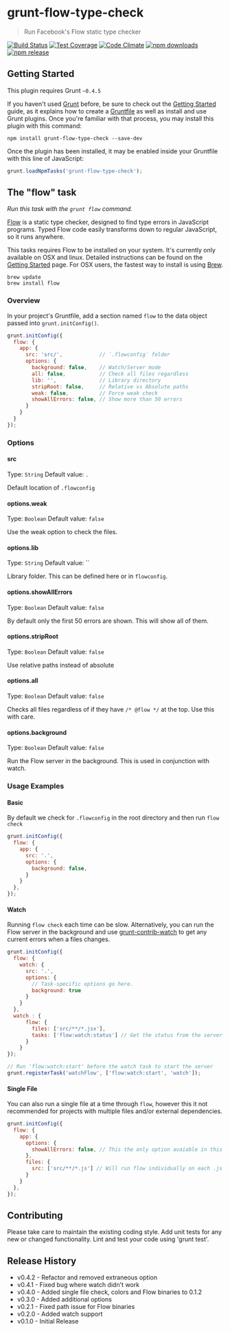 # grunt-flow-type-check

> Run Facebook's Flow static type checker

[![Build Status](http://img.shields.io/travis/isuttell/grunt-flow-type-check.svg?style=flat)](https://travis-ci.org/isuttell/grunt-flow-type-check)
[![Test Coverage](https://img.shields.io/codeclimate/coverage/github/isuttell/grunt-flow-type-check.svg?style=flat)](https://codeclimate.com/github/isuttell/grunt-flow-type-check)
[![Code Climate](https://img.shields.io/codeclimate/github/isuttell/grunt-flow-type-check.svg?style=flat)](https://codeclimate.com/github/isuttell/grunt-flow-type-check)
[![npm downloads](http://img.shields.io/npm/dm/grunt-flow-type-check.svg?style=flat)](https://www.npmjs.org/package/grunt-flow-type-check)
[![npm release](http://img.shields.io/npm/v/grunt-flow-type-check.svg?style=flat)](https://www.npmjs.org/package/grunt-flow-type-check)

## Getting Started
This plugin requires Grunt `~0.4.5`

If you haven't used [Grunt](http://gruntjs.com/) before, be sure to check out the [Getting Started](http://gruntjs.com/getting-started) guide, as it explains how to create a [Gruntfile](http://gruntjs.com/sample-gruntfile) as well as install and use Grunt plugins. Once you're familiar with that process, you may install this plugin with this command:

```shell
npm install grunt-flow-type-check --save-dev
```

Once the plugin has been installed, it may be enabled inside your Gruntfile with this line of JavaScript:

```js
grunt.loadNpmTasks('grunt-flow-type-check');
```

## The "flow" task
_Run this task with the `grunt flow` command._

[Flow](http://flowtype.org) is a static type checker, designed to find type errors in JavaScript programs. Typed Flow code easily transforms down to regular JavaScript, so it runs anywhere.

This tasks requires Flow to be installed on your system. It's currently only available on OSX and linux. Detailed instructions can be found on the [Getting Started](http://flowtype.org/docs/getting-started.html) page. For OSX users, the fastest way to install is using [Brew](http://brew.sh).

```shell
brew update
brew install flow
```

### Overview
In your project's Gruntfile, add a section named `flow` to the data object passed into `grunt.initConfig()`.

```js
grunt.initConfig({
  flow: {
    app: {
      src: 'src/',            // `.flowconfig` folder
      options: {
        background: false,    // Watch/Server mode
        all: false,           // Check all files regardless
        lib: '',              // Library directory
        stripRoot: false,     // Relative vs Absolute paths
        weak: false,          // Force weak check
        showAllErrors: false, // Show more than 50 errors
      }
    }
  }
});
```

### Options

#### src
Type: `String`
Default value: `.`

Default location of `.flowconfig`

#### options.weak
Type: `Boolean`
Default value: `false`

Use the weak option to check the files.

#### options.lib
Type: `String`
Default value: ``

Library folder. This can be defined here or in `flowconfig`.

#### options.showAllErrors
Type: `Boolean`
Default value: `false`

By default only the first 50 errors are shown. This will show all of them.

#### options.stripRoot
Type: `Boolean`
Default value: `false`

Use relative paths instead of absolute

#### options.all
Type: `Boolean`
Default value: `false`

Checks all files regardless of if they have `/* @flow */` at the top. Use this with care.

#### options.background
Type: `Boolean`
Default value: `false`

Run the Flow server in the background. This is used in conjunction with watch.

### Usage Examples

#### Basic
By default we check for `.flowconfig` in the root directory and then run `flow check`

```js
grunt.initConfig({
  flow: {
    app: {
      src: '.',
      options: {
        background: false,
      }
    }
  },
});
```

#### Watch
Running `flow check` each time can be slow. Alternatively, you can run the Flow server in the background and use [grunt-contrib-watch](https://github.com/gruntjs/grunt-contrib-watch) to get any current errors when a files changes.

```js
grunt.initConfig({
  flow: {
    watch: {
      src: '.',
      options: {
        // Task-specific options go here.
        background: true
      }
    }
  },
  watch : {
      flow: {
        files: ['src/**/*.jsx'],
        tasks: ['flow:watch:status'] // Get the status from the server
      }
    }
});

// Run 'flow:watch:start' before the watch task to start the server
grunt.registerTask('watchFlow', ['flow:watch:start', 'watch']);
```

#### Single File
You can also run a single file at a time through `flow`, however this it not recommended for projects with multiple files and/or external dependencies.

```js
grunt.initConfig({
  flow: {
    app: {
      options: {
        showAllErrors: false, // This the only option avaiable in this mode
      },
      files: {
        src: ['src/**/*.js'] // Will run flow individually on each .js file in the src/ directory
      }
    }
  },
});
```

## Contributing
Please take care to maintain the existing coding style. Add unit tests for any new or changed functionality. Lint and test your code using 'grunt test'.

## Release History
* v0.4.2 - Refactor and removed extraneous option
* v0.4.1 - Fixed bug where watch didn't work
* v0.4.0 - Added single file check, colors and Flow binaries to 0.1.2
* v0.3.0 - Added additional options
* v0.2.1 - Fixed path issue for Flow binaries
* v0.2.0 - Added watch support
* v0.1.0 - Initial Release
